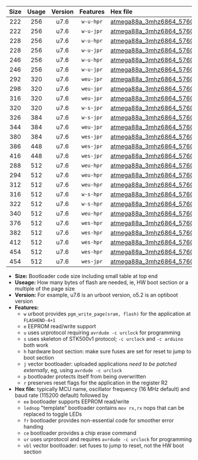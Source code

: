 |Size|Usage|Version|Features|Hex file|
|:-:|:-:|:-:|:-:|:--|
|222|256|u7.6|`w-u-hpr`|[atmega88a_3mhz6864_57600bps_ur.hex](https://raw.githubusercontent.com/stefanrueger/urboot/main/atmega88a_3mhz6864_57600bps_ur.hex)|
|222|256|u7.6|`w-u-jpr`|[atmega88a_3mhz6864_57600bps_ur_vbl.hex](https://raw.githubusercontent.com/stefanrueger/urboot/main/atmega88a_3mhz6864_57600bps_ur_vbl.hex)|
|228|256|u7.6|`w-u-hpr`|[atmega88a_3mhz6864_57600bps_lednop_ur.hex](https://raw.githubusercontent.com/stefanrueger/urboot/main/atmega88a_3mhz6864_57600bps_lednop_ur.hex)|
|228|256|u7.6|`w-u-jpr`|[atmega88a_3mhz6864_57600bps_lednop_ur_vbl.hex](https://raw.githubusercontent.com/stefanrueger/urboot/main/atmega88a_3mhz6864_57600bps_lednop_ur_vbl.hex)|
|246|256|u7.6|`w-u-hpr`|[atmega88a_3mhz6864_57600bps_lednop_fr_ur.hex](https://raw.githubusercontent.com/stefanrueger/urboot/main/atmega88a_3mhz6864_57600bps_lednop_fr_ur.hex)|
|246|256|u7.6|`w-u-jpr`|[atmega88a_3mhz6864_57600bps_lednop_fr_ur_vbl.hex](https://raw.githubusercontent.com/stefanrueger/urboot/main/atmega88a_3mhz6864_57600bps_lednop_fr_ur_vbl.hex)|
|292|320|u7.6|`weu-jpr`|[atmega88a_3mhz6864_57600bps_ee_ur_vbl.hex](https://raw.githubusercontent.com/stefanrueger/urboot/main/atmega88a_3mhz6864_57600bps_ee_ur_vbl.hex)|
|298|320|u7.6|`weu-jpr`|[atmega88a_3mhz6864_57600bps_ee_lednop_ur_vbl.hex](https://raw.githubusercontent.com/stefanrueger/urboot/main/atmega88a_3mhz6864_57600bps_ee_lednop_ur_vbl.hex)|
|316|320|u7.6|`weu-jpr`|[atmega88a_3mhz6864_57600bps_ee_lednop_fr_ur_vbl.hex](https://raw.githubusercontent.com/stefanrueger/urboot/main/atmega88a_3mhz6864_57600bps_ee_lednop_fr_ur_vbl.hex)|
|320|320|u7.6|`w-s-jpr`|[atmega88a_3mhz6864_57600bps_vbl.hex](https://raw.githubusercontent.com/stefanrueger/urboot/main/atmega88a_3mhz6864_57600bps_vbl.hex)|
|326|384|u7.6|`w-s-jpr`|[atmega88a_3mhz6864_57600bps_lednop_vbl.hex](https://raw.githubusercontent.com/stefanrueger/urboot/main/atmega88a_3mhz6864_57600bps_lednop_vbl.hex)|
|344|384|u7.6|`weu-jpr`|[atmega88a_3mhz6864_57600bps_ee_lednop_fr_ce_ur_vbl.hex](https://raw.githubusercontent.com/stefanrueger/urboot/main/atmega88a_3mhz6864_57600bps_ee_lednop_fr_ce_ur_vbl.hex)|
|380|384|u7.6|`wes-jpr`|[atmega88a_3mhz6864_57600bps_ee_vbl.hex](https://raw.githubusercontent.com/stefanrueger/urboot/main/atmega88a_3mhz6864_57600bps_ee_vbl.hex)|
|386|448|u7.6|`wes-jpr`|[atmega88a_3mhz6864_57600bps_ee_lednop_vbl.hex](https://raw.githubusercontent.com/stefanrueger/urboot/main/atmega88a_3mhz6864_57600bps_ee_lednop_vbl.hex)|
|416|448|u7.6|`wes-jpr`|[atmega88a_3mhz6864_57600bps_ee_lednop_fr_vbl.hex](https://raw.githubusercontent.com/stefanrueger/urboot/main/atmega88a_3mhz6864_57600bps_ee_lednop_fr_vbl.hex)|
|288|512|u7.6|`weu-hpr`|[atmega88a_3mhz6864_57600bps_ee_ur.hex](https://raw.githubusercontent.com/stefanrueger/urboot/main/atmega88a_3mhz6864_57600bps_ee_ur.hex)|
|294|512|u7.6|`weu-hpr`|[atmega88a_3mhz6864_57600bps_ee_lednop_ur.hex](https://raw.githubusercontent.com/stefanrueger/urboot/main/atmega88a_3mhz6864_57600bps_ee_lednop_ur.hex)|
|312|512|u7.6|`weu-hpr`|[atmega88a_3mhz6864_57600bps_ee_lednop_fr_ur.hex](https://raw.githubusercontent.com/stefanrueger/urboot/main/atmega88a_3mhz6864_57600bps_ee_lednop_fr_ur.hex)|
|316|512|u7.6|`w-s-hpr`|[atmega88a_3mhz6864_57600bps.hex](https://raw.githubusercontent.com/stefanrueger/urboot/main/atmega88a_3mhz6864_57600bps.hex)|
|322|512|u7.6|`w-s-hpr`|[atmega88a_3mhz6864_57600bps_lednop.hex](https://raw.githubusercontent.com/stefanrueger/urboot/main/atmega88a_3mhz6864_57600bps_lednop.hex)|
|340|512|u7.6|`weu-hpr`|[atmega88a_3mhz6864_57600bps_ee_lednop_fr_ce_ur.hex](https://raw.githubusercontent.com/stefanrueger/urboot/main/atmega88a_3mhz6864_57600bps_ee_lednop_fr_ce_ur.hex)|
|376|512|u7.6|`wes-hpr`|[atmega88a_3mhz6864_57600bps_ee.hex](https://raw.githubusercontent.com/stefanrueger/urboot/main/atmega88a_3mhz6864_57600bps_ee.hex)|
|382|512|u7.6|`wes-hpr`|[atmega88a_3mhz6864_57600bps_ee_lednop.hex](https://raw.githubusercontent.com/stefanrueger/urboot/main/atmega88a_3mhz6864_57600bps_ee_lednop.hex)|
|412|512|u7.6|`wes-hpr`|[atmega88a_3mhz6864_57600bps_ee_lednop_fr.hex](https://raw.githubusercontent.com/stefanrueger/urboot/main/atmega88a_3mhz6864_57600bps_ee_lednop_fr.hex)|
|454|512|u7.6|`wes-hpr`|[atmega88a_3mhz6864_57600bps_ee_lednop_fr_ce.hex](https://raw.githubusercontent.com/stefanrueger/urboot/main/atmega88a_3mhz6864_57600bps_ee_lednop_fr_ce.hex)|
|454|512|u7.6|`wes-jpr`|[atmega88a_3mhz6864_57600bps_ee_lednop_fr_ce_vbl.hex](https://raw.githubusercontent.com/stefanrueger/urboot/main/atmega88a_3mhz6864_57600bps_ee_lednop_fr_ce_vbl.hex)|

- **Size:** Bootloader code size including small table at top end
- **Useage:** How many bytes of flash are needed, ie, HW boot section or a multiple of the page size
- **Version:** For example, u7.6 is an urboot version, o5.2 is an optiboot version
- **Features:**
  + `w` urboot provides `pgm_write_page(sram, flash)` for the application at `FLASHEND-4+1`
  + `e` EEPROM read/write support
  + `u` uses urprotocol requiring `avrdude -c urclock` for programming
  + `s` uses skeleton of STK500v1 protocol; `-c urclock` and `-c arduino` both work
  + `h` hardware boot section: make sure fuses are set for reset to jump to boot section
  + `j` vector bootloader: uploaded applications *need to be patched externally*, eg, using `avrdude -c urclock`
  + `p` bootloader protects itself from being overwritten
  + `r` preserves reset flags for the application in the register R2
- **Hex file:** typically MCU name, oscillator frequency (16 MHz default) and baud rate (115200 default) followed by
  + `ee` bootloader supports EEPROM read/write
  + `lednop` "template" bootloader contains `mov rx,rx` nops that can be replaced to toggle LEDs
  + `fr` bootloader provides non-essential code for smoother error handing
  + `ce` bootloader provides a chip erase command
  + `ur` uses urprotocol and requires `avrdude -c urclock` for programming
  + `vbl` vector bootloader: set fuses to jump to reset, not the HW boot section
